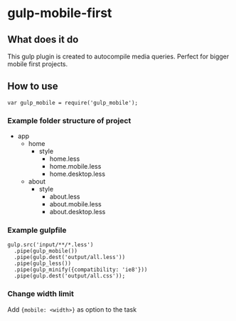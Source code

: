 # gulp-mobile-first

## What does it do
This gulp plugin is created to autocompile media queries. Perfect for bigger mobile first projects.

## How to use

```
var gulp_mobile = require('gulp_mobile');
```

### Example folder structure of project
- app
  - home
    - style
      - home.less
      - home.mobile.less
      - home.desktop.less
  - about
    - style
      - about.less
      - about.mobile.less
      - about.desktop.less
      
### Example gulpfile
```
gulp.src('input/**/*.less')
  .pipe(gulp_mobile())
  .pipe(gulp.dest('output/all.less'))
  .pipe(gulp_less())
  .pipe(gulp_minify({compatibility: 'ie8'}))
  .pipe(gulp.dest('output/all.css'));
```

### Change width limit
Add `{mobile: <width>}` as option to the task
